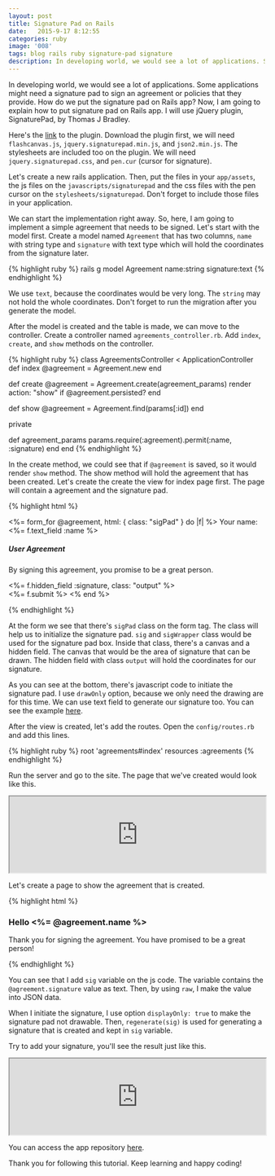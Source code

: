 ```yaml
---
layout: post
title: Signature Pad on Rails
date:   2015-9-17 8:12:55
categories: ruby
image: '008'
tags: blog rails ruby signature-pad signature
description: In developing world, we would see a lot of applications. Some applications might need a signature pad to sign an agreement or policies that they provide. How do we put the signature pad on Rails app? Now, I am going to explain how to put signature pad on Rails app. I will use jQuery plugin, SignaturePad, by Thomas J Bradley.
---
```


In developing world, we would see a lot of applications. Some applications might need a signature pad to sign an agreement or policies that they provide. How do we put the signature pad on Rails app? Now, I am going to explain how to put signature pad on Rails app. I will use jQuery plugin, SignaturePad, by Thomas J Bradley.<!--more-->

Here's the <a target="_blank" href="http://thomasjbradley.ca/lab/signature-pad">link</a> to the plugin. Download the plugin first, we will need `flashcanvas.js`, `jquery.signaturepad.min.js`, and `json2.min.js`. The stylesheets are included too on the plugin. We will need `jquery.signaturepad.css`, and `pen.cur` (cursor for signature).

Let's create a new rails application. Then, put the files in your `app/assets`, the js files on the `javascripts/signaturepad` and the css files with the pen cursor on the `stylesheets/signaturepad`. Don't forget to include those files in your application.

We can start the implementation right away. So, here, I am going to implement a simple agreement that needs to be signed. Let's start with the model first. Create a model named `Agreement` that has two columns, `name` with string type and `signature` with text type which will hold the coordinates from the signature later.

{% highlight ruby %}
rails g model Agreement name:string signature:text
{% endhighlight %}

We use `text`, because the coordinates would be very long. The `string` may not hold the whole coordinates. Don't forget to run the migration after you generate the model.

After the model is created and the table is made, we can move to the controller. Create a controller named `agreements_controller.rb`. Add `index`, `create`, and `show` methods on the controller.

{% highlight ruby %}
class AgreementsController < ApplicationController
  def index
    @agreement = Agreement.new
  end

  def create
    @agreement = Agreement.create(agreement_params)
    render action: "show" if @agreement.persisted?
  end

  def show
    @agreement = Agreement.find(params[:id])
  end

  private

  def agreement_params
    params.require(:agreement).permit(:name, :signature)
  end
end
{% endhighlight %}

In the create method, we could see that if `@agreement` is saved, so it would render `show` method. The show method will hold the agreement that has been created. Let's create the create the view for index page first. The page will contain a agreement and the signature pad.

{% highlight html %}
<!-- app/views/agreements/index.html.erb -->
<%= form_for @agreement, html: { class: "sigPad" } do |f| %>
  Your name: <%= f.text_field :name %><br />
  <h5>User Agreement</h5>
  <p>By signing this agreement, you promise to be a great person.</p>
  <div class="sig sigWrapper">
    <div class="typed"></div>
    <canvas class="pad" width="298" height="55"></canvas>
    <%= f.hidden_field :signature, class: "output" %><br />
  </div>
  <%= f.submit %>
<% end %>

<script type="text/javascript">
  $(document).ready(function () {
    $('.sigPad').signaturePad({ drawOnly:true });
  });
</script>
{% endhighlight %}

At the form we see that there's `sigPad` class on the form tag. The class will help us to initialize the signature pad. `sig` and `sigWrapper` class would be used for the signature pad box. Inside that class, there's a canvas and a hidden field. The canvas that would be the area of signature that can be drawn. The hidden field with class `output` will hold the coordinates for our signature.

As you can see at the bottom, there's javascript code to initiate the signature pad. I use `drawOnly` option, because we only need the drawing are for this time. We can use text field to generate our signature too. You can see the example <a target="_blank" href="https://thomasjbradley.github.io/signature-pad/examples/accept-signature.html">here</a>.

After the view is created, let's add the routes. Open the `config/routes.rb` and add this lines.

{% highlight ruby %}
root 'agreements#index'
resources :agreements
{% endhighlight %}

Run the server and go to the site. The page that we've created would look like this.

<iframe src="https://drive.google.com/file/d/0B245dSGaMJ5YbEhqUUNyNVFDa00/preview" style="width: 100%"></iframe>

Let's create a page to show the agreement that is created.

{% highlight html %}
<!-- app/views/agreements/show.html.erb -->
<h3>Hello <%= @agreement.name %></h3>
<p>Thank you for signing the agreement. You have promised to be a great person!</p>
<div class="sigPad sigWrapper">
  <div class="typed"></div>
  <canvas class="pad" width="298" height="55"></canvas>
  <input type="hidden" name="output" class="output"/>
</div>

<script type="text/javascript">
  $(document).ready(function () {
    sig = <%= raw @agreement.signature %>;
    $('.sigPad').signaturePad({ displayOnly:true }).regenerate(sig);
  });
</script>
{% endhighlight %}

You can see that I add `sig` variable on the js code. The variable contains the `@agreement.signature` value as text. Then, by using `raw`, I make the value into JSON data.

When I initiate the signature, I use option `displayOnly: true` to make the signature pad not drawable. Then, `regenerate(sig)` is used for generating a signature that is created and kept in `sig` variable.

Try to add your signature, you'll see the result just like this.

<iframe src="https://drive.google.com/file/d/0B245dSGaMJ5YdjFlcHQ5Y2dOYWM/preview" style="width: 100%"></iframe>

You can access the app repository <a target="_blank" href="https://github.com/tsara27/sample_signature_pad">here</a>.

Thank you for following this tutorial. Keep learning and happy coding!
